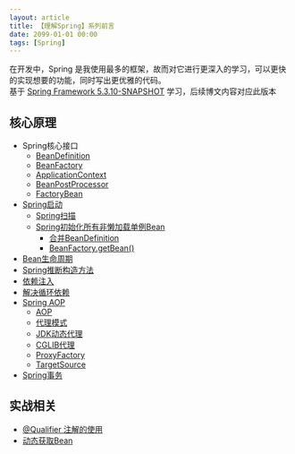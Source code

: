 ```yaml
---
layout: article
title: 【理解Spring】系列前言
date: 2099-01-01 00:00
tags: [Spring]
---
```


在开发中，Spring 是我使用最多的框架，故而对它进行更深入的学习，可以更快的实现想要的功能，同时写出更优雅的代码。  
基于 [Spring Framework 5.3.10-SNAPSHOT](https://github.com/spring-projects/spring-framework/tree/v5.3.10) 学习，后续博文内容对应此版本

## 核心原理

- Spring核心接口
  - [BeanDefinition](/2022/01/02/Spring-BeanDefinition.html)
  - [BeanFactory](/2022/01/03/Spring-BeanFactory.html)
  - [ApplicationContext](/2022/01/04/Spring-ApplicationContext.html)
  - [BeanPostProcessor](/2022/01/05/Spring-BeanPostProcessor.html)
  - [FactoryBean](/2022/01/05/Spring-FactoryBean.html)
- [Spring启动](/2022/01/06/Spring-startup.html)
  - [Spring扫描](/2022/01/07/Spring-scan.html)
  - [Spring初始化所有非懒加载单例Bean](/2022/01/08/Spring-initializes-non-lazy-singleton-beans.html)
    - [合并BeanDefinition]()
    - [BeanFactory.getBean()](/2022/01/10/Spring-BeanFactory-getBean.html)
- [Bean生命周期](/2022/01/12/Spring-Bean-lifecycle.html)
- [Spring推断构造方法](/2022/01/13/Spring-infer-constructor.html)
- [依赖注入](/2022/01/14/Spring-Dependency-Injection.html)
- [解决循环依赖](/2022/01/15/Spring-resolve-circular-dependencies.html)
- [Spring AOP](/2022/01/16/Spring-AOP.html)
  - [AOP](/2022/01/16/AOP.html)
  - [代理模式](/2022/01/16/Proxy-Pattern.html)
  - [JDK动态代理](/2022/01/16/JDK-Proxy.html)
  - [CGLIB代理](/2022/01/16/CGLIB-Proxy.html)
  - [ProxyFactory](/2022/01/16/ProxyFactory.html)
  - [TargetSource](/2022/01/16/TargetSource.html)
- [Spring事务](/2022/01/17/Spring-Transaction.html)

## 实战相关
- [@Qualifier 注解的使用](/2022/01/30/Spring-use-of-@Qualifier.html)
- [动态获取Bean](/2022/02/01/Spring-dynamic-getBean.html)